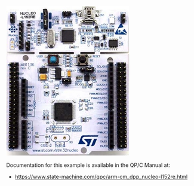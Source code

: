 ![STM32 NUCLEO-L552ZE Q](../../../doxygen/images/bd_NUCLEO-L152RE.jpg)

Documentation for this example is available in the QP/C Manual at:

- https://www.state-machine.com/qpc/arm-cm_dpp_nucleo-l152re.html
